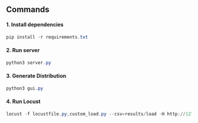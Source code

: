 
## Commands

#### 1. Install dependencies
```powershell
pip install -r requirements.txt
```

#### 2. Run server
```powershell
python3 server.py
```

#### 3. Generate Distribution
```powershell
python3 gui.py
```

#### 4. Run Locust
```powershell
locust -f locustfile.py,custom_load.py --csv=results/load -H http://127.0.0.1:8000 -L WARNING
```
